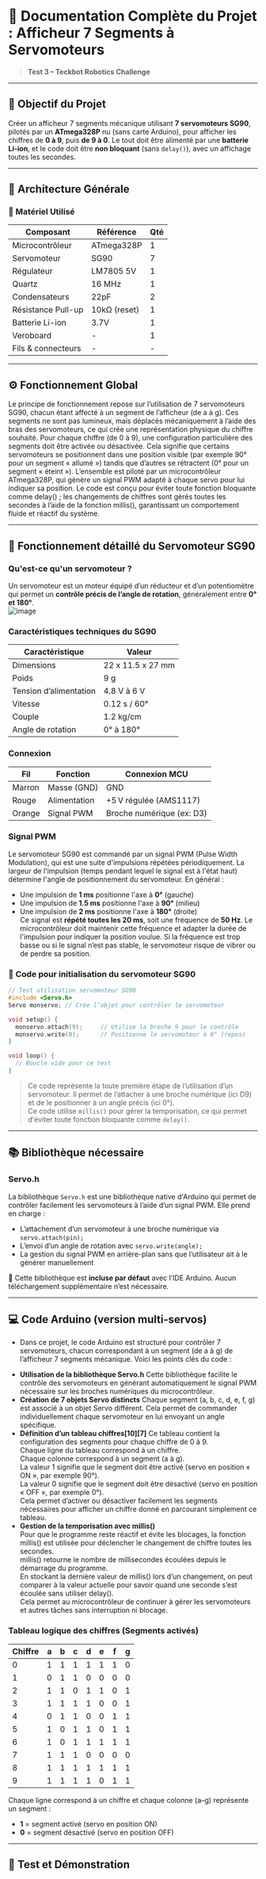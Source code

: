 # 📘 Documentation Complète du Projet : Afficheur 7 Segments à Servomoteurs

> **Test 3 – Teckbot Robotics Challenge**

---

## 🎯 Objectif du Projet

Créer un afficheur 7 segments mécanique utilisant **7 servomoteurs SG90**, pilotés par un **ATmega328P** nu (sans carte Arduino), pour afficher les chiffres de **0 à 9**, puis **de 9 à 0**. Le tout doit être alimenté par une **batterie Li-ion**, et le code doit être **non bloquant** (sans `delay()`), avec un affichage toutes les secondes.

---

## 🔧 Architecture Générale

### 🧩 Matériel Utilisé

| Composant          | Référence    | Qté |
| ------------------ | ------------ | --- |
| Microcontrôleur    | ATmega328P   | 1   |
| Servomoteur        | SG90         | 7   |
| Régulateur         | LM7805  5V   | 1   |
| Quartz             | 16 MHz       | 1   |
| Condensateurs      | 22pF         | 2   |
| Résistance Pull-up | 10kΩ (reset) | 1   |
| Batterie Li-ion    | 3.7V         | 1   |
| Veroboard          | -            | 1   |
| Fils & connecteurs | -            | -   |

---

## ⚙️ Fonctionnement Global

Le principe de fonctionnement repose sur l’utilisation de 7 servomoteurs SG90, chacun étant affecté à un segment de l’afficheur (de a à g). Ces segments ne sont pas lumineux, mais déplacés mécaniquement à l’aide des bras des servomoteurs, ce qui crée une représentation physique du chiffre souhaité. Pour chaque chiffre (de 0 à 9), une configuration particulière des segments doit être activée ou désactivée. Cela signifie que certains servomoteurs se positionnent dans une position visible (par exemple 90° pour un segment « allumé ») tandis que d’autres se rétractent (0° pour un segment « éteint »). L’ensemble est piloté par un microcontrôleur ATmega328P, qui génère un signal PWM adapté à chaque servo pour lui indiquer sa position. Le code est conçu pour éviter toute fonction bloquante comme delay() ; les changements de chiffres sont gérés toutes les secondes à l’aide de la fonction millis(), garantissant un comportement fluide et réactif du système.  

---

## 🧠 Fonctionnement détaillé du Servomoteur SG90

### Qu'est-ce qu'un servomoteur ?

Un servomoteur est un moteur équipé d’un réducteur et d’un potentiomètre qui permet un **contrôle précis de l’angle de rotation**, généralement entre **0° et 180°**.  
![image](https://github.com/user-attachments/assets/0b8a4a6c-d0d1-4a34-965a-7431a619ccf9)


### Caractéristiques techniques du SG90

| Caractéristique        | Valeur            |
| ---------------------- | ----------------- |
| Dimensions             | 22 x 11.5 x 27 mm |
| Poids                  | 9 g               |
| Tension d’alimentation | 4.8 V à 6 V       |
| Vitesse                | 0.12 s / 60°      |
| Couple                 | 1.2 kg/cm         |
| Angle de rotation      | 0° à 180°         |

### Connexion

| Fil    | Fonction     | Connexion MCU             |
| ------ | ------------ | ------------------------- |
| Marron | Masse (GND)  | GND                       |
| Rouge  | Alimentation | +5 V régulée (AMS1117)    |
| Orange | Signal PWM   | Broche numérique (ex: D3) |

### Signal PWM

Le servomoteur SG90 est commandé par un signal PWM (Pulse Width Modulation), qui est une suite d'impulsions répétées périodiquement. La largeur de l'impulsion (temps pendant lequel le signal est à l'état haut) détermine l'angle de positionnement du servomoteur. En général :  
* Une impulsion de **1 ms** positionne l'axe à **0°** (gauche)  
* Une impulsion de **1.5 ms** positionne l'axe à **90°** (milieu)  
* Une impulsion de **2 ms** positionne l'axe à **180°** (droite)  
Ce signal est **répété toutes les 20 ms**, soit une fréquence de **50 Hz**. Le microcontrôleur doit maintenir cette fréquence et adapter la durée de l'impulsion pour indiquer la position voulue. Si la fréquence est trop basse ou si le signal n’est pas stable, le servomoteur risque de vibrer ou de perdre sa position.  
### 🔄 Code pour initialisation du servomoteur SG90

```cpp
// Test utilisation servomoteur SG90
#include <Servo.h>
Servo monservo; // Crée l’objet pour contrôler le servomoteur

void setup() {
  monservo.attach(9);     // Utilise la broche 9 pour le contrôle
  monservo.write(0);      // Positionne le servomoteur à 0° (repos)
}

void loop() {
  // Boucle vide pour ce test
}
```
> Ce code représente la toute première étape de l’utilisation d’un servomoteur. Il permet de l’attacher à une broche numérique (ici D9) et de le positionner à un angle précis (ici 0°).  
> Ce code utilise `millis()` pour gérer la temporisation, ce qui permet d'éviter toute fonction bloquante comme `delay()`.  

---

## 📚 Bibliothèque nécessaire

### Servo.h

La bibliothèque `Servo.h` est une bibliothèque native d'Arduino qui permet de contrôler facilement les servomoteurs à l’aide d’un signal PWM. Elle prend en charge :

* L’attachement d’un servomoteur à une broche numérique via `servo.attach(pin);`
* L’envoi d’un angle de rotation avec `servo.write(angle);`
* La gestion du signal PWM en arrière-plan sans que l’utilisateur ait à le générer manuellement

🔧 Cette bibliothèque est **incluse par défaut** avec l’IDE Arduino. Aucun téléchargement supplémentaire n’est nécessaire.  


---

## 💻 Code Arduino (version multi-servos)  
* Dans ce projet, le code Arduino est structuré pour contrôler 7 servomoteurs, chacun correspondant à un segment (de a à g) de l’afficheur 7 segments mécanique.
Voici les points clés du code :
- **Utilisation de la bibliothèque Servo.h**
Cette bibliothèque facilite le contrôle des servomoteurs en générant automatiquement le signal PWM nécessaire sur les broches numériques du microcontrôleur.  
- **Création de 7 objets Servo distincts**
Chaque segment (a, b, c, d, e, f, g) est associé à un objet Servo différent. Cela permet de commander individuellement chaque servomoteur en lui envoyant un angle spécifique.  
- **Définition d’un tableau chiffres[10][7]** 
Ce tableau contient la configuration des segments pour chaque chiffre de 0 à 9.  
Chaque ligne du tableau correspond à un chiffre.  
Chaque colonne correspond à un segment (a à g).  
La valeur 1 signifie que le segment doit être activé (servo en position « ON », par exemple 90°).  
La valeur 0 signifie que le segment doit être désactivé (servo en position « OFF », par exemple 0°).  
Cela permet d’activer ou désactiver facilement les segments nécessaires pour afficher un chiffre donné en parcourant simplement ce tableau.  
- **Gestion de la temporisation avec millis()**  
Pour que le programme reste réactif et évite les blocages, la fonction millis() est utilisée pour déclencher le changement de chiffre toutes les secondes.  
millis() retourne le nombre de millisecondes écoulées depuis le démarrage du programme.  
En stockant la dernière valeur de millis() lors d’un changement, on peut comparer à la valeur actuelle pour savoir quand une seconde s’est écoulée sans utiliser delay().  
Cela permet au microcontrôleur de continuer à gérer les servomoteurs et autres tâches sans interruption ni blocage.  

### Tableau logique des chiffres (Segments activés)

| Chiffre | a | b | c | d | e | f | g |
| ------- | - | - | - | - | - | - | - |
| 0       | 1 | 1 | 1 | 1 | 1 | 1 | 0 |
| 1       | 0 | 1 | 1 | 0 | 0 | 0 | 0 |
| 2       | 1 | 1 | 0 | 1 | 1 | 0 | 1 |
| 3       | 1 | 1 | 1 | 1 | 0 | 0 | 1 |
| 4       | 0 | 1 | 1 | 0 | 0 | 1 | 1 |
| 5       | 1 | 0 | 1 | 1 | 0 | 1 | 1 |
| 6       | 1 | 0 | 1 | 1 | 1 | 1 | 1 |
| 7       | 1 | 1 | 1 | 0 | 0 | 0 | 0 |
| 8       | 1 | 1 | 1 | 1 | 1 | 1 | 1 |
| 9       | 1 | 1 | 1 | 1 | 0 | 1 | 1 |

Chaque ligne correspond à un chiffre et chaque colonne (a–g) représente un segment :

* **1** = segment activé (servo en position ON)
* **0** = segment désactivé (servo en position OFF)


---

## 🧪 Test et Démonstration

